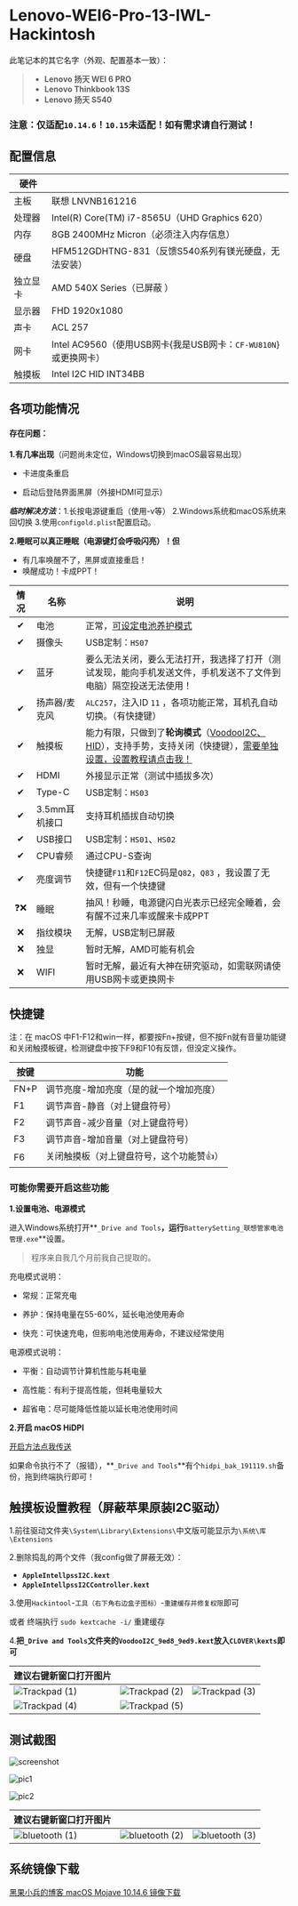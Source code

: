 # Lenovo-WEI6-Pro-13-IWL-Hackintosh
此笔记本的其它名字（外观、配置基本一致）：

> - **Lenovo 扬天 WEI 6 PRO**
> - **Lenovo Thinkbook 13S**
> - **Lenovo 扬天 S540**

### **注意：仅适配`10.14.6`！`10.15`未适配！如有需求请自行测试！**

## 配置信息

| 硬件     |                                                      |
| -------- | ------------------------------------------------------------ |
| 主板     | 联想 LNVNB161216                                              |
| 处理器   | Intel(R) Core(TM) i7-8565U（UHD Graphics 620）                 |
| 内存     | 8GB 2400MHz Micron（必须注入内存信息）                                 |
| 硬盘     | HFM512GDHTNG-831（反馈S540系列有镁光硬盘，无法安装）        |
|独立显卡     | AMD 540X Series（已屏蔽 ）        |
| 显示器   | FHD 1920x1080                                    |
| 声卡     | ACL 257 |
| 网卡     | Intel AC9560（使用USB网卡{我是USB网卡：`CF-WU810N`}或更换网卡）         |
| 触摸板 | Intel I2C HID INT34BB |

## 各项功能情况

#### 存在问题：

**1.有几率出现**（问题尚未定位，Windows切换到macOS最容易出现）
- 卡进度条重启

- 启动后登陆界面黑屏（外接HDMI可显示）

***临时解决方法***：1.长按电源键重启（使用-v等） 2.Windows系统和macOS系统来回切换 3.使用`configold.plist`配置启动。

**2.睡眠可以真正睡眠（电源键灯会呼吸闪亮）！但**

- 有几率唤醒不了，黑屏或直接重启！
- 唤醒成功！卡成PPT！

|  情况  | 名称            | 说明            |
|:--------:|--------------------|--------------------|
|   ✔   | 电池  |正常，[可设定电池养护模式](#可能你需要开启这些功能)|
|   ✔   | 摄像头                 |USB定制：`HS07`|
|   ✔   | 蓝牙                 |要么无法关闭，要么无法打开，我选择了打开（测试发现，能向手机发送文件，手机发送不了文件到电脑）隔空投送无法使用！|
|   ✔   | 扬声器/麦克风 |`ALC257`，注入ID `11` ，各项功能正常，耳机孔自动切换。（有快捷键）|
|   ✔   | 触摸板 |能力有限，只做到了**轮询模式**（[VoodooI2C、HID](https://github.com/alexandred/VoodooI2C/releases)），支持手势，支持关闭（快捷键），[需要单独设置，设置教程请点击我！](#触摸板设置教程)|
|   ✔   | HDMI            |外接显示正常（测试中插拔多次）|
|   ✔   | Type-C        |USB定制：`HS03`|
|   ✔   | 3.5mm耳机接口             |支持耳机插拔自动切换|
|   ✔   | USB接口                 |USB定制：`HS01`、`HS02`|
|   ✔   | CPU睿频     |通过CPU-S查询|
|   ✔   | 亮度调节           |快捷键`F11`和`F12`EC码是`Q82`，`Q83` ，我设置了无效，但有一个快捷键|
|   ❓❌   | 睡眠  |抽风！秒睡，电源键闪白光表示已经完全睡着，会有醒不过来几率或醒来卡成PPT|
|   ❌   | 指纹模块 |无解，USB定制已屏蔽|
|   ❌   | 独显            |暂时无解，AMD可能有机会|
|   ❌   | WIFI  |暂时无解，最近有大神在研究驱动，如需联网请使用USB网卡或更换网卡|

## 快捷键

注：在 macOS 中F1-F12和win一样，都要按Fn+按键，但不按Fn就有音量功能键和关闭触摸板键，检测键盘中按下F9和F10有反馈，但没定义操作。

| 按键 | 功能                                    |
| ---- | --------------------------------------- |
| FN+P | 调节亮度-增加亮度（是的就一个增加亮度） |
| F1   | 调节声音-静音（对上键盘符号）           |
| F2   | 调节声音-减少音量（对上键盘符号）       |
| F3   | 调节声音-增加音量（对上键盘符号）       |
| F6   | 关闭触摸板（对上键盘符号，这个功能赞👍） |

### 可能你需要开启这些功能

**1.设置电池、电源模式**

进入Windows系统打开**`_Drive and Tools`**，运行**`BatterySetting_联想管家电池管理.exe`**设置。

> 程序来自我几个月前我自己提取的。

充电模式说明：

- 常规：正常充电

- 养护：保持电量在55-60%，延长电池使用寿命

- 快充：可快速充电，但影响电池使用寿命，不建议经常使用

电源模式说明：

- 平衡：自动调节计算机性能与耗电量

- 高性能：有利于提高性能，但耗电量较大

- 超省电：尽可能降低性能以延长电池使用时间

**2.开启 macOS HiDPI**

[开启方法点我传送](https://github.com/xzhih/one-key-hidpi/blob/master/README-zh.md)

如果命令执行不了（报错），**`_Drive and Tools`**有个`hidpi_bak_191119.sh`备份，拖到终端执行即可！



## 触摸板设置教程（屏蔽苹果原装I2C驱动）

1.前往驱动文件夹`\System\Library\Extensions\`中文版可能显示为`\系统\库\Extensions`

2.删除捣乱的两个文件（我config做了屏蔽无效）：

- **`AppleIntellpssI2C.kext`**
- **`AppleIntellpssI2CController.kext`**

3.使用`Hackintool`-`工具（右下角右边盒子图标）`-`重建缓存并修复权限`即可

或者 终端执行 `sudo kextcache -i/` 重建缓存

4.**把`_Drive and Tools`文件夹的`VoodooI2C_9ed8_9ed9.kext`放入`CLOVER\kexts`即可**

| 建议右键新窗口打开图片                                       |                                                              |                                                              |
| ------------------------------------------------------------ | ------------------------------------------------------------ | ------------------------------------------------------------ |
| ![Trackpad (1)](https://tva2.sinaimg.cn/large/006bfoyggy1gc1wl59dh0j31hc0u0qv6.jpg) | ![Trackpad (2)](https://tva4.sinaimg.cn/large/006bfoyggy1gc1wl6ey6ej31hc0u07wh.jpg) | ![Trackpad (3)](https://tva3.sinaimg.cn/large/006bfoyggy1gc1wl6uaivj31hc0u0e82.jpg) |
| ![Trackpad (4)](https://tva4.sinaimg.cn/large/006bfoyggy1gc1wl7bug0j31hc0u0hdu.jpg) | ![Trackpad (5)](https://tvax1.sinaimg.cn/large/006bfoyggy1gc1wl7tim7j31hc0u0hdu.jpg) |                                                              |




## 测试截图

![screenshot](https://tvax1.sinaimg.cn/large/006bfoyggy1gc1wl4t65aj31hc0u0qv5.jpg)

![pic1](https://tvax3.sinaimg.cn/large/006bfoyggy1gc1wl3rccrj31hc0u0kjl.jpg)

![pic2](https://tvax4.sinaimg.cn/large/006bfoyggy1gc1wl4drwqj31hc0u0b2a.jpg)



| 建议右键新窗口打开图片                                       |                                                              |                                                              |
| ------------------------------------------------------------ | ------------------------------------------------------------ | ------------------------------------------------------------ |
| ![bluetooth (1)](https://tvax1.sinaimg.cn/large/006bfoyggy1gc1wl8f27gj3280190u0z.jpg) | ![bluetooth (2)](https://tva4.sinaimg.cn/large/006bfoyggy1gc1wl1z59hj32801904qs.jpg) | ![bluetooth (3)](https://tva3.sinaimg.cn/large/006bfoyggy1gc1wl30o3qj3280190e84.jpg) |



## 系统镜像下载

[黑果小兵的博客 macOS Mojave 10.14.6 镜像下载](https://blog.daliansky.net/macOS-Mojave-10.14.6-18G87-Release-version-with-Clover-5033-original-image.html#10146-18g87-下载链接)